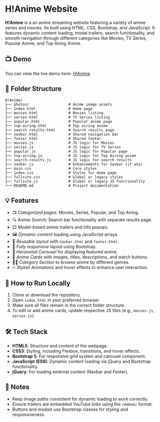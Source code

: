 # H!Anime Website
**H!Anime** is a an anime streaming website featuring a variety of anime series and movies. Its built using HTML, CSS, Bootstrap, and JavaScript. It features dynamic content loading, modal trailers, search functionality, and smooth navigation through different categories like Movies, TV Series, Popular Anime, and Top Airing Anime.

## 📺 Demo
You can view the live demo here: [H!Anime](https://anime-webpage-tanishavyastvs-projects.vercel.app/)

## 📁 Folder Structure
```
H!Anime/
├── photos/                  # Anime image assets
├── index.html               # Home page
├── movies.html              # Movies listing
├── series.html              # TV Series listing
├── popular.html             # Popular anime page
├── top-airing.html          # Top airing anime
├── search-results.html      # Search results page
├── navbar.html              # Shared navigation bar
├── footer.html              # Shared footer
├── movies.js                # JS logic for Movies
├── series.js                # JS logic for TV Series
├── popular.js               # JS logic for Popular page
├── top-airing.js            # JS logic for Top Airing anime
├── search-results.js        # JS logic for search results
├── navbar.js                # Enhancements for navbar (if any)
├── main.css                 # Core styles
├── index.css                # Styles for Home page
├── fullsite.css             # Global or legacy styles
├── fullsite.js              # Global or legacy JS functionality
└── README.md                # Project documentation
```

## 💡 Features
- 📺 *Categorized pages:* Movies, Series, Popular, and Top Airing.
- 🔍 *Anime Search:* Search bar functionality with separate results page.
- 🎞️ *Modal-based* anime trailers and info popups.
- 🖼️ *Dynamic content* loading using JavaScript arrays.
- 🔄 *Reusable layout* with `navbar.html` and `footer.html`.
- 📱 *Fully responsive* layout using Bootstrap.
- 🚥 *Horizontal Carousel* for displaying featured anime.
- 🎴 *Anime Cards* with images, titles, descriptions, and watch buttons.
- 👐🏻 *Category Section* to browse anime by different genres.
- 🔥 *Stylish Animations* and hover effects to enhance user interaction.

## 🚀 How to Run Locally
1. Clone or download the repository.
2. Open `index.html` in your preferred browser.
3. Make sure all files remain in the correct folder structure.
4. To edit or add anime cards, update respective JS files (e.g., `movies.js`, `series.js`).

## 🛠️ Tech Stack
- **HTML5**: Structure and content of the webpage.
- **CSS3**: Styling, including Flexbox, transitions, and hover effects.
- **Bootstrap 5**: For responsive grid system and carousel component.
- **JavaScript (ES6)**: Dynamic content loading via jQuery and Bootstrap functionality.
- **jQuery**: For loading external content (Navbar and Footer).

## 📌 Notes
- Keep image paths consistent for dynamic loading to work correctly.
- Ensure trailers are embedded YouTube links using the `/embed/` format.
- Buttons and modals use Bootstrap classes for styling and responsiveness.